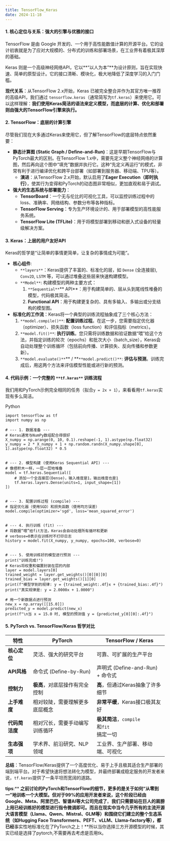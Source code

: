 ```yaml
---
title: TensorFlow_Keras
date: 2024-11-18
---
```


#### **1. 核心定位与关系：强大的引擎与优雅的接口**
TensorFlow 是由 Google 开发的、一个用于高性能数值计算的开源平台。它的设计初衷就是为了应对大规模的、分布式的训练和部署场景，在工业界有着极其深厚的基础。

Keras 则是一个高级神经网络API，它以**“以人为本”**为设计原则，旨在实现快速、简单的原型设计。它的接口清晰、模块化，极大地降低了深度学习的入门门槛。

**现代关系**：从TensorFlow 2.x开始，Keras 已被完全整合并作为其官方唯一推荐的高级API，我们通过 `tensorflow.keras`（通常简写为`tf.keras`）来使用它。可以这样理解：**我们使用Keras简洁的语法来定义模型，而底层的计算、优化和部署则由强大的TensorFlow引擎来执行。**

#### **2. TensorFlow：底层的计算引擎**
尽管我们现在大多通过Keras来使用它，但了解TensorFlow的底层特点依然重要：

+ **静态计算图 (Static Graph / Define-and-Run)**：这是早期TensorFlow与PyTorch最大的区别。在TensorFlow 1.x中，需要先定义整个神经网络的计算图，然后再向这个图中“填充”数据并执行它。这种“先定义再运行”的模式，非常有利于进行编译优化和跨平台部署（如部署到服务器、移动端、TPU等）。
    - **演进**：从TensorFlow 2.x开始，默认启用了**Eager Execution（即时执行）**，使其行为变得和PyTorch的动态图非常相似，更加直观和易于调试。
+ **强大的生态系统与部署能力**：
    - **TensorBoard**：一个无与伦比的可视化工具，可以监控训练过程中的loss、准确率、网络结构、参数分布等各种指标。
    - **TensorFlow Serving**：专为生产环境设计的、用于部署模型的高性能服务系统。
    - **TensorFlow Lite (TFLite)**：用于将模型部署到移动和嵌入式设备的轻量级解决方案。

#### **3. Keras：上层的用户友好API**
Keras的哲学是“让简单的事情更简单，让复杂的事情成为可能”。

+ **核心组件**:
    - `**layers**`：Keras提供了丰富的、标准化的层，如 `Dense` (全连接层), `Conv2D`, `LSTM` 等，可以通过堆叠这些层来快速构建模型。
    - `**Model**`: 构建模型的两种主要方式：
        1. `**Sequential**`** API**：用于构建简单的、层从头到尾线性堆叠的模型，代码极其简洁。
        2. **Functional API**：用于构建更复杂的、具有多输入、多输出或分支结构的模型图。
+ **标准化的工作流**：Keras将一个典型的训练流程抽象成了三个核心方法：
    1. `**model.compile()**`: **配置训练过程**。在这一步，您需要指定优化器（optimizer）、损失函数（loss function）和评估指标（metrics）。
    2. `**model.fit()**`: **执行训练**。您只需将训练数据和验证数据“喂”给这个方法，并指定训练的轮次（epochs）和批次大小（batch_size），Keras会自动处理整个训练循环（包括前向传播、计算损失、反向传播和参数更新）。
    3. `**model.evaluate()**`** / **`**model.predict()**`: **评估与预测**。训练完成后，用这两个方法来评估模型性能或进行新的预测。

#### **4. 代码示例：一个完整的 **`**tf.keras**`** 训练流程**
我们用和PyTorch示例完全相同的任务（拟合`y = 2x + 1`），来看看用`tf.keras`实现有多么简洁。

Python

```plain
import tensorflow as tf
import numpy as np

# --- 1. 数据准备 ---
# Keras通常与NumPy数组配合得很好
X_numpy = np.arange(0, 10, 0.1).reshape(-1, 1).astype(np.float32)
y_numpy = 2 * X_numpy + 1 + np.random.randn(X_numpy.shape[0], 1).astype(np.float32) * 0.5


# --- 2. 模型构建 (使用Keras Sequential API) ---
# 像搭积木一样，一层一层地堆叠
model = tf.keras.Sequential([
    # 添加一个全连接层(Dense)，输入维度是1，输出维度也是1
    tf.keras.layers.Dense(units=1, input_shape=[1])
])


# --- 3. 配置训练过程 (compile) ---
# 指定优化器（使用SGD）和损失函数（使用均方误差）
model.compile(optimizer='sgd', loss='mean_squared_error')


# --- 4. 执行训练 (fit) ---
# 将数据“喂”给fit方法，Keras会自动处理所有循环和更新
# verbose=0表示在训练时不打印日志
history = model.fit(X_numpy, y_numpy, epochs=100, verbose=0)


# --- 5. 使用训练好的模型进行预测 ---
print("训练完成!")
# Keras将权重和偏置封装在层的内部
layer = model.layers[0]
trained_weight = layer.get_weights()[0][0][0]
trained_bias = layer.get_weights()[1][0]
print(f"模型学到的规律: y = {trained_weight:.4f}x + {trained_bias:.4f}")
print("真实规律是: y = 2.0000x + 1.0000")

# 用一个新数据点进行预测
new_x = np.array([[15.0]])
predicted_y = model.predict(new_x)
print(f"\n当 x = 15.0 时, 模型的预测值 y = {predicted_y[0][0]:.4f}")
```

#### **5. PyTorch vs. TensorFlow/Keras 哲学对比**
| 特性 | **PyTorch** | **TensorFlow / Keras** |
| --- | --- | --- |
| **核心定位** | 灵活、强大的研究平台 | 可靠、可扩展的生产平台 |
| **API风格** | 命令式 (Define-by-Run) | 声明式 (Define-and-Run) + 命令式 |
| **控制力** | **极高**，对底层操作有完全控制 | **高**，但通过Keras抽象了许多细节 |
| **上手难度** | 相对较陡，需要理解更多底层概念 | **非常平缓**，Keras接口极其友好 |
| **代码简洁度** | 相对冗长，需要手动编写训练循环 | **极其简洁**，`compile`<br/>和`fit`<br/>搞定一切 |
| **生态强项** | 学术界、前沿研究、NLP领域 | 工业界、生产部署、移动端、可视化 |


**总结**：TensorFlow/Keras提供了一个高度优化、易于上手且极其适合生产部署的端到端平台。对于希望快速将想法转化为模型，并最终部署成稳定服务的开发者来说，`tf.keras`提供了一条平坦而宽阔的道路。

**tips**:**  **之前讨论的PyTorch和TensorFlow的细节，更多的是关于如何“从零到一”地训练一个大模型。但对于99%的应用开发者来说，这个阶段已经由Google、Meta、阿里巴巴、智谱AI等大公司完成了**。**我们只需要站在巨人的肩膀上用已经训练好的模型进行指令微调即可。而且在现实中当今几乎所有的主流开源大语言模型（Llama、Qwen、Mistral、GLM等）和围绕它们建立的整个生态系统（如Hugging Face Transformers、PEFT、vLLM、Llama-factory等），都已经**事实性地标准化在了PyTorch之上！**所以当你选择三方开源模型的时候，其实已经是选择了pytorch,不需要再去考虑是否用tk。

